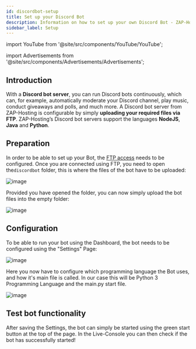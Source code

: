 ```yaml
---
id: discordbot-setup
title: Set up your Discord Bot
description: Information on how to set up your own Discord Bot - ZAP-Hosting.com documentation
sidebar_label: Setup
---
```


import YouTube from '@site/src/components/YouTube/YouTube';

import Advertisements from '@site/src/components/Advertisements/Advertisements';



## Introduction

With a **Discord bot server**, you can run Discord bots continuously, which can, for example, automatically moderate your Discord channel, play music, conduct giveaways and polls, and much more. A Discord bot server from ZAP-Hosting is configurable by simply **uploading your required files via FTP**. ZAP-Hosting’s Discord bot servers support the languages **NodeJS**, **Java** and **Python**.

<YouTube videoId="OoKA8UJ_N5A" title="How to set up a Discord bot server and upload bot files!" description="Feel like you understand better when you see things in action?  We’ve got you! Dive into our video that breaks it all down for you. Whether you're in a rush or just prefer to soak up information in the most engaging way possible!"/>



## Preparation

In order to be able to set up your Bot, the [FTP access](gameserver-ftpaccess.md) needs to be configured. Once you are connected using FTP, you need to open the`discordbot` folder, this is where the files of the bot have to be uploaded:

![image](https://user-images.githubusercontent.com/26007280/194344357-7966f7f4-85b7-4cc6-97ca-1b182d978d45.png)


Provided you have opened the folder, you can now simply upload the bot files into the empty folder:

![image](https://user-images.githubusercontent.com/26007280/194344407-73c20665-1221-4ec2-a0ff-52d1637f0b89.png)



## Configuration

To be able to run your bot using the Dashboard, the bot needs to be configured using the "Settings" Page:

![image](https://user-images.githubusercontent.com/26007280/194344447-5504d230-bf89-4102-b439-2ae6f2208653.png)

Here you now have to configure which programming language the Bot uses, and how it's main file is called. In our case this will be Python 3 Programming Language and the main.py start file.

![image](https://user-images.githubusercontent.com/26007280/194344479-a45969a3-135d-47f3-8057-431fc1ff8042.png)



## Test bot functionality

After saving the Settings, the bot can simply be started using the green start button at the top of the page. In the Live-Console you can then check if the bot has successfully started!
